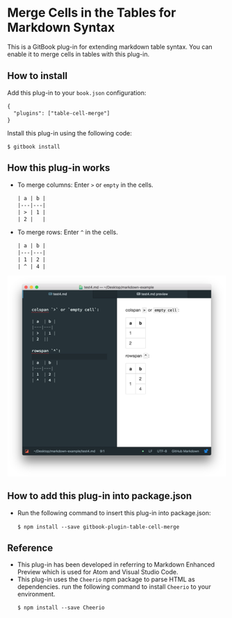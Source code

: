 # Merge Cells in the Tables for Markdown Syntax
This is a GitBook plug-in for extending markdown table syntax. You can enable it to merge cells in tables with this plug-in. 

## How to install
Add this plug-in to your `book.json` configuration:

```
{
  "plugins": ["table-cell-merge"]
}
```

Install this plug-in using the following code:

```
$ gitbook install
```

## How this plug-in works

* To merge columns:
  Enter `>` or `empty` in the cells.

  ```
  | a | b |
  |---|---|
  | > | 1 |
  | 2 |   |
  ```

* To merge rows:
  Enter `^` in the cells.

  ```
  | a | b |
  |---|---|
  | 1 | 2 |
  | ^ | 4 |
  ```
![sample](img/sample.png)

## How to add this plug-in into package.json

* Run the following command to insert this plug-in into package.json:

  `$ npm install --save gitbook-plugin-table-cell-merge`

## Reference

* This plug-in has been developed in referring to Markdown Enhanced Preview which is used for Atom and Visual Studio Code.
* This plug-in uses the `Cheerio` npm package to parse HTML as dependencies. run the following command to install `Cheerio` to your environment.
    ```
    $ npm install --save Cheerio
    ```
